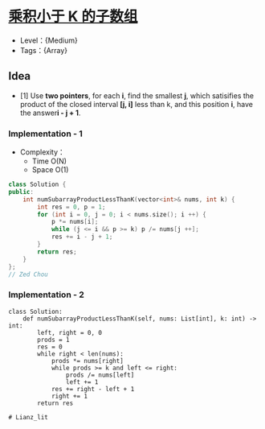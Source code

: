 # [乘积小于 K 的子数组](https://leetcode-cn.com/problems/subarray-product-less-than-k/)

- Level：{Medium}
- Tags：{Array}

## Idea

- [1] Use **two pointers**, for each **i**, find the smallest **j**, which satisifies the product of the closed interval **[j, i]** less than k, and this position **i**, have the answer**i - j + 1**.

### Implementation - 1

- Complexity：
  - Time O(N)
  - Space O(1)

``` c++
class Solution {
public:
    int numSubarrayProductLessThanK(vector<int>& nums, int k) {
        int res = 0, p = 1;
        for (int i = 0, j = 0; i < nums.size(); i ++) {
            p *= nums[i];
            while (j <= i && p >= k) p /= nums[j ++];
            res += i - j + 1;
        }
        return res;
    }
};
// Zed Chou
```

### Implementation - 2
``` python3
class Solution:
    def numSubarrayProductLessThanK(self, nums: List[int], k: int) -> int:
        left, right = 0, 0 
        prods = 1 
        res = 0 
        while right < len(nums): 
            prods *= nums[right] 
            while prods >= k and left <= right: 
                prods /= nums[left] 
                left += 1 
            res += right - left + 1 
            right += 1 
        return res
        
# Lianz_lit
```
